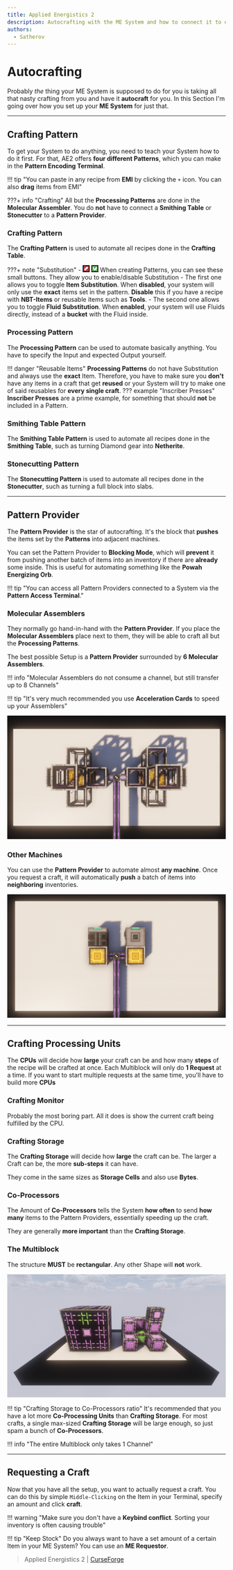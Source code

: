 ```yaml
---
title: Applied Energistics 2
description: Autocrafting with the ME System and how to connect it to other mods
authors:
  - Satherov
---
```


# Autocrafting

Probably *the* thing your ME System is supposed to do for you is taking all that nasty crafting from you and have it **autocraft** for you. In this Section I'm going over how you set up your **ME System** for just that.

---

## Crafting Pattern

To get your System to do anything, you need to teach your System how to do it first. For that, AE2 offers **four different Patterns**, which you can make in the **Pattern Encoding Terminal**. 

!!! tip "You can paste in any recipe from **EMI** by clicking the `+` icon. You can also **drag** items from EMI"

???+ info "Crafting"
    All but the **Processing Patterns** are done in the **Molecular Assembler**. You do **not** have to connect a **Smithing Table** or **Stonecutter** to a **Pattern Provider**.

### Crafting Pattern
The **Crafting Pattern** is used to automate all recipes done in the **Crafting Table**. 

???+ note "Substitution"
    - ![](img/patternSubstitution.png) When creating Patterns, you can see these small buttons. They allow you to enable/disable Substitution
    - The first one allows you to toggle **Item Substitution**. When **disabled**, your system will only use the **exact** items set in the pattern. **Disable** this if you have a recipe with **NBT-Items** or reusable items such as **Tools**.
    - The second one allows you to toggle **Fluid Substitution**. When **enabled**, your system will use Fluids directly, instead of a **bucket** with the Fluid inside.

### Processing Pattern
The **Processing Pattern** can be used to automate basically anything. You have to specify the Input and expected Output yourself. 

!!! danger "Reusable Items"
    **Processing Patterns** do not have Substitution and always use the **exact** Item. 
    Therefore, you have to make sure you **don't** have any items in a craft that get **reused** or your System will try to make one of said reusables for **every single craft**.
    ??? example "Inscriber Presses"
        **Inscriber Presses** are a prime example, for something that should **not** be included in a Pattern.

### Smithing Table Pattern
The **Smithing Table Pattern** is used to automate all recipes done in the **Smithing Table**, such as turning Diamond gear into **Netherite**.

### Stonecutting Pattern
The **Stonecutting Pattern** is used to automate all recipes done in the **Stonecutter**, such as turning a full block into slabs.

---

## Pattern Provider

The **Pattern Provider** is the star of autocrafting. It's the block that **pushes** the items set by the **Patterns** into adjacent machines.

You can set the Pattern Provider to **Blocking Mode**, which will **prevent** it from pushing another batch of items into an inventory if there are **already** some inside. 
This is useful for automating something like the **Powah Energizing Orb**.

!!! tip "You can access all Pattern Providers connected to a System via the **Pattern Access Terminal**."

### Molecular Assemblers
They normally go hand-in-hand with the **Pattern Provider**. If you place the **Molecular Assemblers** place next to them, they will be able to craft all but the **Processing Patterns**.

The best possible Setup is a **Pattern Provider** surrounded by **6 Molecular Assemblers**.

!!! info "Molecular Assemblers do not consume a channel, but still transfer up to 8 Channels"

!!! tip "It's very much recommended you use **Acceleration Cards** to speed up your Assemblers"

![](img/ppSetup.png)

### Other Machines
You can use the **Pattern Provider** to automate almost **any machine**. Once you request a craft, it will automatically **push** a batch of items into **neighboring** inventories.

![](img/ppAltSetup.png)

---

## Crafting Processing Units

The **CPUs** will decide how **large** your craft can be and how many **steps** of the recipe will be crafted at once. 
Each Multiblock will only do **1 Request** at a time. If you want to start multiple requests at the same time, you'll have to build more **CPUs**

### Crafting Monitor
Probably the most boring part. All it does is show the current craft being fulfilled by the CPU.

### Crafting Storage
The **Crafting Storage** will decide how **large** the craft can be. The larger a Craft can be, the more **sub-steps** it can have.

They come in the same sizes as **Storage Cells** and also use **Bytes**.

### Co-Processors
The Amount of **Co-Processors** tells the System **how often** to send **how many** items to the Pattern Providers, essentially speeding up the craft.

They are generally **more important** than the **Crafting Storage**.

### The Multiblock
The structure **MUST** be **rectangular**. Any other Shape will **not** work.

![](img/craftingCpu.png)

!!! tip "Crafting Storage to Co-Processors ratio"
    It's recommended that you have a lot more **Co-Processing Units** than **Crafting Storage**. 
    For most crafts, a single max-sized **Crafting Storage** will be large enough, so just spam a bunch of **Co-Processors**.

!!! info "The entire Multiblock only takes 1 Channel"

---

## Requesting a Craft

Now that you have all the setup, you want to actually request a craft. You can do this by simple `Middle-Clicking` on the Item in your Terminal, specify an amount and click **craft**.

!!! warning "Make sure you don't have a **Keybind conflict**. Sorting your inventory is often causing trouble"

!!! tip "Keep Stock"
    Do you always want to have a set amount of a certain Item in your ME System? You can use an **ME Requestor**.

> Applied Energistics 2 | [CurseForge](https://legacy.curseforge.com/minecraft/mc-mods/applied-energistics-2)
